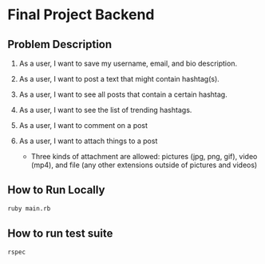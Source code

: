 # Final Project Backend

## Problem Description

1. As a user, I want to save my username, email, and bio description.
2. As a user, I want to post a text that might contain hashtag(s).
3. As a user, I want to see all posts that contain a certain hashtag.
4. As a user, I want to see the list of trending hashtags.
5. As a user, I want to comment on a post
6. As a user, I want to attach things to a post

    - Three kinds of attachment are allowed: pictures (jpg, png, gif), video (mp4), and file (any other extensions outside of pictures and videos)
## How to Run Locally

```sh
ruby main.rb
```

## How to run test suite

```sh
rspec
```